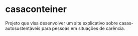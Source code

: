 # casaconteiner
Projeto que visa desenvolver um site explicativo sobre casas-autosustentáveis para pessoas em situações de carência.
